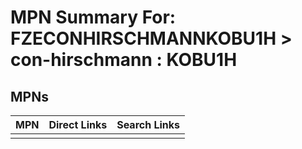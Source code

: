 



# MPN Summary For: FZECONHIRSCHMANNKOBU1H > con-hirschmann : KOBU1H

## MPNs
  

|MPN|Direct Links|Search Links|
| :--- | :--- | :--- |
||||

